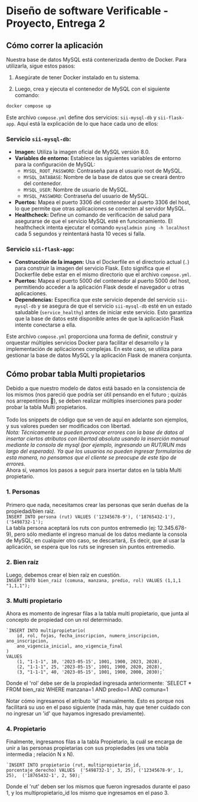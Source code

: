 # Diseño de software Verificable - Proyecto, Entrega 2

## Cómo correr la aplicación

Nuestra base de datos MySQL está contenerizada dentro de Docker. Para utilizarla, sigue estos pasos:

1. Asegúrate de tener Docker instalado en tu sistema.

2. Luego, crea y ejecuta el contenedor de MySQL con el siguiente comando:

```bash
docker compose up
```

Este archivo `compose.yml` define dos servicios: `sii-mysql-db` y `sii-flask-app`. Aquí está la explicación de lo que hace cada uno de ellos:

### Servicio `sii-mysql-db`:
- **Imagen:** Utiliza la imagen oficial de MySQL versión 8.0.
- **Variables de entorno:** Establece las siguientes variables de entorno para la configuración de MySQL:
  - `MYSQL_ROOT_PASSWORD`: Contraseña para el usuario root de MySQL.
  - `MYSQL_DATABASE`: Nombre de la base de datos que se creará dentro del contenedor.
  - `MYSQL_USER`: Nombre de usuario de MySQL.
  - `MYSQL_PASSWORD`: Contraseña del usuario de MySQL.
- **Puertos:** Mapea el puerto 3306 del contenedor al puerto 3306 del host, lo que permite que otras aplicaciones se conecten al servidor MySQL.
- **Healthcheck:** Define un comando de verificación de salud para asegurarse de que el servicio MySQL esté en funcionamiento. El healthcheck intenta ejecutar el comando `mysqladmin ping -h localhost` cada 5 segundos y reintentará hasta 10 veces si falla.

### Servicio `sii-flask-app`:
- **Construcción de la imagen:** Usa el Dockerfile en el directorio actual (`.`) para construir la imagen del servicio Flask. Esto significa que el Dockerfile debe estar en el mismo directorio que el archivo `compose.yml`.
- **Puertos:** Mapea el puerto 5000 del contenedor al puerto 5000 del host, permitiendo acceder a la aplicación Flask desde el navegador u otras aplicaciones.
- **Dependencias:** Especifica que este servicio depende del servicio `sii-mysql-db` y se asegura de que el servicio `sii-mysql-db` esté en un estado saludable (`service_healthy`) antes de iniciar este servicio. Esto garantiza que la base de datos esté disponible antes de que la aplicación Flask intente conectarse a ella.

Este archivo `compose.yml` proporciona una forma de definir, construir y orquestar múltiples servicios Docker para facilitar el desarrollo y la implementación de aplicaciones complejas. En este caso, se utiliza para gestionar la base de datos MySQL y la aplicación Flask de manera conjunta.


## Cómo probar tabla Multi propietarios
Debido a que nuestro modelo de datos está basado en la consistencia de los mismos (nos pareció que podría ser útil pensando en el futuro ; quizás nos arrepentimos 🥴), se deben realizar múltiples inserciones para poder probar la tabla Multi propietarios. <br><br>Todo los snippets de código que se ven de aquí en adelante son ejemplos, y sus valores pueden ser modificados con libertad. 
	<br>*Nota: Técnicamente se pueden provocar errores con la base de datos al insertar ciertos atributos con libertad absoluta usando la inserción manual mediante la consola de mysql (por ejemplo, ingresando un RUT/RUN más largo del esperado). Ya que los usuarios no pueden ingresar formularios de esta manera, no pensamos que el cliente se preocupe de este tipo de errores.*<br>
Ahora sí, veamos los pasos a seguir para insertar datos en la tabla Multi propietario.<br>
### 1. Personas
Primero que nada, necesitamos crear las personas que serán dueñas de la propiedad/bien raíz. <br>
	`INSERT INTO persona (rut) VALUES ('12345678-9'), ('18765432-1'), ('5498732-1');` 
<br>La tabla persona aceptará los ruts con puntos entremedio (ej: 12.345.678-9), pero sólo mediante el ingreso manual de los datos mediante la consola de MySQL; en cualquier otro caso, se descartará,. Es decir, que al usar la aplicación, se espera que los ruts se ingresen sin puntos entremedio.
### 2. Bien raíz
Luego, debemos crear el bien raíz en cuestión.<br>
`INSERT INTO bien_raiz (comuna, manzana, predio, rol) VALUES (1,1,1 "1,1,1");`

### 3. Multi propietario
Ahora es momento de ingresar filas a la tabla multi propietario, que junta al concepto de propiedad con un rol determinado.

	`INSERT INTO multipropietario(
		id, rol, fojas, fecha_inscripcion, numero_inscripcion, ano_inscripcion,
		ano_vigencia_inicial, ano_vigencia_final
	) 
	VALUES 
		(1, "1-1-1", 10, '2023-05-15', 1001, 1900, 2023, 2028), 
		(2, "1-1-1", 25, '2023-05-15', 1001, 1900, 2020, 2028), 
		(3, "1-1-1", 40, '2023-05-15', 1001, 1900, 2000, 2030);`

Donde el 'rol' debe ser de la propiedad ingresada anteriormente:
	`SELECT * FROM bien_raiz WHERE manzana=1 AND predio=1 AND comuna=1

Notar cómo ingresamos el atributo 'id' manualmente. Esto es porque nos facilitará su uso en el paso siguiente (nada más, hay que tener cuidado con no ingresar un 'id' que hayamos ingresado previamente).
### 4. Propietario
Finalmente, ingresamos filas a la tabla Propietario, la cuál se encarga de unir a las personas propietarias con sus propiedades (es una tabla intermedia ; relación N x N). 

	`INSERT INTO propietario (rut, multipropietario_id, porcentaje_derecho) VALUES  ('5498732-1', 3, 25), ('12345678-9', 1, 25),  ('18765432-1', 2, 50);`

Donde el 'rut' deben ser los mismos que fueron ingresados durante el paso 1, y los multipropietario_id los mismo que ingresamos en el paso 3.
